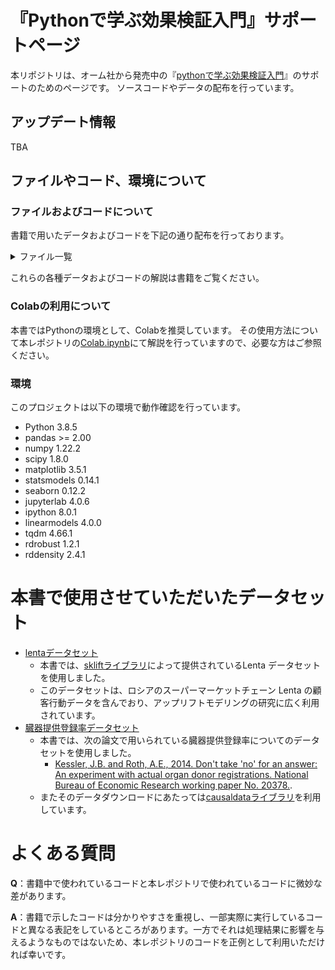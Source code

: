 # 『Pythonで学ぶ効果検証入門』サポートページ

本リポジトリは、オーム社から発売中の『[pythonで学ぶ効果検証入門](hogehoge)』のサポートのためのページです。
ソースコードやデータの配布を行っています。


## アップデート情報
TBA

## ファイルやコード、環境について
### ファイルおよびコードについて
書籍で用いたデータおよびコードを下記の通り配布を行っております。

<details>
<summary>ファイル一覧</summary>

- data/: 本書で分析に使用するデータファイルを格納するフォルダです。
  - lenta_dataset.csv: 後述するLentaデータセットを本書の分析用途に合わせて整形したファイルです。
  - ch2_logdata.csv: 2章で行う分析用に著者側で人工的に作成したデータファイルです。
  - ch3_cluster_trial.csv: 3章で行うクラスター分析用に著者側で人工的に作成したデータファイルです。
  - ch3_noncompliance_abtest.csv: 3章で行うNon-compliance分析用に著者側で人工的に作成したデータファイルです。
  - ch3_stratified_trial.csv: 3章で行う層化A/Bテスト分析用に著者側で人工的に作成したデータファイルです。
  - ch4_organ_donations_full.csv: 4章で行うDID分析用に後述する臓器提供登録率データセットを本書の分析用途に合わせて整形したファイルです。
  - ch4_organ_donations_short.csv: 4章で行うDID分析用に後述する臓器提供登録率データセットを本書の分析用途に合わせて整形したファイルです。
  - ch5_coupon.csv: 5章で行う分析用に著者側で人工的に作成したデータファイルです。
  - ch5_coupon_v2.csv: 5章で行う分析用に著者側で人工的に作成したデータファイルです。
- notebooks/: 本書で分析に用いたJupyter Notebookファイルを格納するフォルダです。
  - chapter0_dataset.ipynb: 上述の著者側で人工的に作成したデータの作成用ファイルです。
  - chapter2.ipynb: 書籍の第2章で解説した分析に対応します。
  - chapter3_abtest_detail.ipynb: 書籍の第3章で解説した分析に対応します。
  - chapter4_did.ipynb: 書籍の第4章で解説した分析に対応します。
  - chapter5_rdd.ipynb: 書籍の第5章で解説した分析に対応します。
- pyproject.toml: プロジェクトの依存関係を管理するための設定ファイルです。
- poetry.lock: プロジェクトの依存関係のバージョンを固定するためのロックファイルです。
</details>

これらの各種データおよびコードの解説は書籍をご覧ください。

### Colabの利用について
本書ではPythonの環境として、Colabを推奨しています。
その使用方法について本レポジトリの[Colab.ipynb](https://github.com/HirotakeIto/intro_to_impact_evaluation_with_python/blob/main/notebooks/Colab.ipynb)にて解説を行っていますので、必要な方はご参照ください。


### 環境
このプロジェクトは以下の環境で動作確認を行っています。
- Python 3.8.5
- pandas >= 2.00
- numpy 1.22.2
- scipy 1.8.0
- matplotlib 3.5.1
- statsmodels 0.14.1
- seaborn 0.12.2
- jupyterlab 4.0.6
- ipython 8.0.1
- linearmodels 4.0.0
- tqdm 4.66.1
- rdrobust 1.2.1
- rddensity 2.4.1

# 本書で使用させていただいたデータセット

* [lentaデータセット](https://www.uplift-modeling.com/en/latest/api/datasets/fetch_lenta.html）)
  * 本書では、[skliftライブラリ](https://www.uplift-modeling.com/)によって提供されているLenta データセットを使用しました。
  * このデータセットは、ロシアのスーパーマーケットチェーン Lenta の顧客行動データを含んでおり、アップリフトモデリングの研究に広く利用されています。
* [臓器提供登録率データセット](https://github.com/NickCH-K/causaldata/tree/main/Python/causaldata/organ_donations)
  * 本書では、次の論文で用いられている臓器提供登録率についてのデータセットを使用しました。
      * [Kessler, J.B. and Roth, A.E., 2014. Don't take 'no' for an answer: An experiment with actual organ donor registrations. National Bureau of Economic Research working paper No. 20378.](https://www.nber.org/papers/w20378).
  * またそのデータダウンロードにあたっては[causaldataライブラリ](https://github.com/NickCH-K/causaldata)を利用しています。

# よくある質問
**Q**：書籍中で使われているコードと本レポジトリで使われているコードに微妙な差があります。

**A**：書籍で示したコードは分かりやすさを重視し、一部実際に実行しているコードと異なる表記をしているところがあります。一方でそれは処理結果に影響を与えるようなものではないため、本レポジトリのコードを正例として利用いただければ幸いです。
